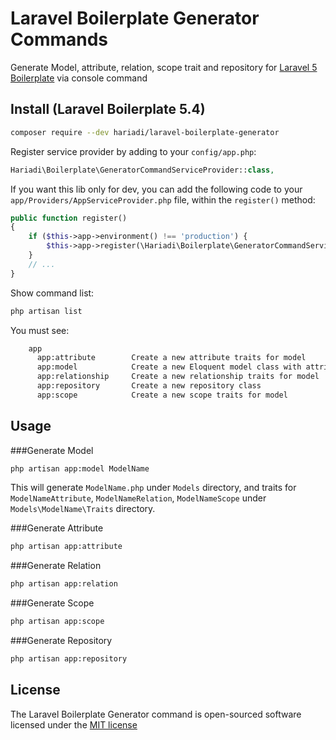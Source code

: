 # Laravel Boilerplate Generator Commands

Generate Model, attribute, relation, scope trait and repository for [Laravel 5 Boilerplate](https://github.com/rappasoft/laravel-5-boilerplate) via console command

## Install (Laravel Boilerplate 5.4)

```bash
composer require --dev hariadi/laravel-boilerplate-generator
```

Register service provider by adding to your `config/app.php`:

```php
Hariadi\Boilerplate\GeneratorCommandServiceProvider::class,
```
If you want this lib only for dev, you can add the following code to your `app/Providers/AppServiceProvider.php` file, within the `register()` method:
```php
public function register()
{
    if ($this->app->environment() !== 'production') {
        $this->app->register(\Hariadi\Boilerplate\GeneratorCommandServiceProvider::class);
    }
    // ...
}
```

Show command list:

```bash
php artisan list
```

You must see:

```bash
	app
	  app:attribute        Create a new attribute traits for model
	  app:model            Create a new Eloquent model class with attribute, relationship and scope traits
	  app:relationship     Create a new relationship traits for model
	  app:repository       Create a new repository class
	  app:scope            Create a new scope traits for model
```

## Usage

###Generate Model

```bash
php artisan app:model ModelName
```
This will generate `ModelName.php` under `Models` directory, and traits for `ModelNameAttribute`, `ModelNameRelation`, `ModelNameScope` under `Models\ModelName\Traits` directory.

###Generate Attribute

```bash
php artisan app:attribute
```

###Generate Relation

```bash
php artisan app:relation
```

###Generate Scope

```bash
php artisan app:scope
```

###Generate Repository

```bash
php artisan app:repository
```

## License

The Laravel Boilerplate Generator command is open-sourced software licensed under the [MIT license](http://opensource.org/licenses/MIT)
